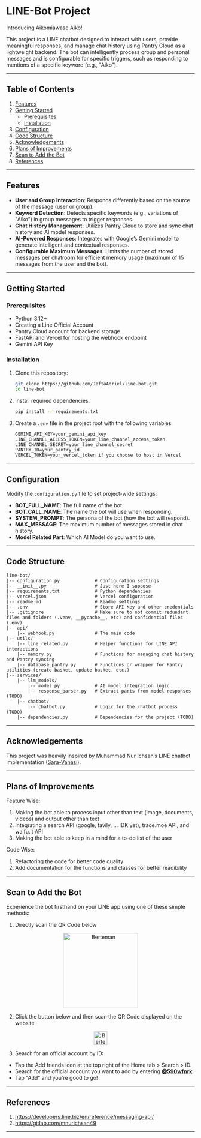 # LINE-Bot Project

Introducing Aikomiawase Aiko!

This project is a LINE chatbot designed to interact with users, provide meaningful responses, and manage chat history using Pantry Cloud as a lightweight backend. The bot can intelligently process group and personal messages and is configurable for specific triggers, such as responding to mentions of a specific keyword (e.g., "Aiko").

---

## Table of Contents
1. [Features](#features)
2. [Getting Started](#getting-started)
   - [Prerequisites](#prerequisites)
   - [Installation](#installation)
3. [Configuration](#configuration)
4. [Code Structure](#code-structure)
5. [Acknowledgements](#acknowledgements)
6. [Plans of Improvements](#plans-of-improvements)
7. [Scan to Add the Bot](#scan-to-add-the-bot)
8. [References](#references)

---

## Features
- **User and Group Interaction**: Responds differently based on the source of the message (user or group).
- **Keyword Detection**: Detects specific keywords (e.g., variations of "Aiko") in group messages to trigger responses.
- **Chat History Management**: Utilizes Pantry Cloud to store and sync chat history and AI model responses.
- **AI-Powered Responses**: Integrates with Google’s Gemini model to generate intelligent and contextual responses.
- **Configurable Maximum Messages**: Limits the number of stored messages per chatroom for efficient memory usage (maximum of 15 messages from the user and the bot).

---

## Getting Started

### Prerequisites
- Python 3.12+
- Creating a Line Official Account
- Pantry Cloud account for backend storage
- FastAPI and Vercel for hosting the webhook endpoint
- Gemini API Key

### Installation
1. Clone this repository:
   ```bash
   git clone https://github.com/JeftaAdriel/line-bot.git
   cd line-bot
   ```

2. Install required dependencies:
   ```bash
   pip install -r requirements.txt
   ```

3. Create a `.env` file in the project root with the following variables:
   ```env
   GEMINI_API_KEY=your_gemini_api_key
   LINE_CHANNEL_ACCESS_TOKEN=your_line_channel_access_token
   LINE_CHANNEL_SECRET=your_line_channel_secret
   PANTRY_ID=your_pantry_id
   VERCEL_TOKEN=your_vercel_token if you choose to host in Vercel
   ```

---

## Configuration

Modify the `configuration.py` file to set project-wide settings:
- **BOT_FULL_NAME**: The full name of the bot.
- **BOT_CALL_NAME**: The name the bot will use when responding.
- **SYSTEM_PROMPT**: The persona of the bot (how the bot will respond).
- **MAX_MESSAGE**: The maximum number of messages stored in chat history.
- **Model Related Part**: Which AI Model do you want to use.

---

## Code Structure

```
line-bot/
|-- configuration.py             # Configuration settings
|-- __init__.py                  # Just here I suppose
|-- requirements.txt             # Python dependencies
|-- vercel.json                  # Vercel configuration
|-- readme.md                    # Readme settings
|-- .env                         # Store API Key and other credentials
|-- .gitignore                   # Make sure to not commit redundant files and folders (.venv, __pycache__, etc) and confidential files (.env)
|-- api/
    |-- webhook.py               # The main code
|-- utils/
    |-- line_related.py          # Helper functions for LINE API interactions
    |-- memory.py                # Functions for managing chat history and Pantry syncing
    |-- database_pantry.py       # Functions or wrapper for Pantry utilities (create basket, update basket, etc.)
|-- services/
    |-- llm_models/
        |-- model.py             # AI model integration logic
        |-- response_parser.py   # Extract parts from model responses (TODO)
    |-- chatbot/
        |-- chatbot.py           # Logic for the chatbot process (TODO)
    |-- dependencies.py          # Dependencies for the project (TODO)
```

---

## Acknowledgements

This project was heavily inspired by Muhammad Nur Ichsan’s LINE chatbot implementation ([Sara-Vanasi](https://gitlab.com/mnurichsan49/sara-vanasi)).

---

## Plans of Improvements

Feature Wise:
1. Making the bot able to process input other than text (image, documents, videos) and output other than text
2. Integrating a search API (google, tavily, ... IDK yet), trace.moe API, and waifu.it API
3. Making the bot able to keep in a mind for a to-do list of the user

Code Wise:
1. Refactoring the code for better code quality
2. Add documentation for the functions and classes for better readibility

---

## Scan to Add the Bot

Experience the bot firsthand on your LINE app using one of these simple methods:

1. Directly scan the QR Code below

<div align="center">
  <a href= "https://qr-official.line.me/gs/M_590wfnrk_GW.png"><img src="https://qr-official.line.me/gs/M_590wfnrk_GW.png" alt="Berteman" height=200 border="0"></a>
</div>

2. Click the button below and then scan the QR Code displayed on the website

<div align=center> <a href="https://lin.ee/I1ALAga"><img src="https://scdn.line-apps.com/n/line_add_friends/btn/id.png" alt="Berteman" height="36" border="0"></a>
</div>

3. Search for an official account by ID:
- Tap the Add friends icon at the top right of the Home tab > Search > ID.
- Search for the official account you want to add by entering <b> <u> @590wfnrk </u> </b>
- Tap "Add" and you're good to go!

---

## References

1. https://developers.line.biz/en/reference/messaging-api/
2. https://gitlab.com/mnurichsan49

---